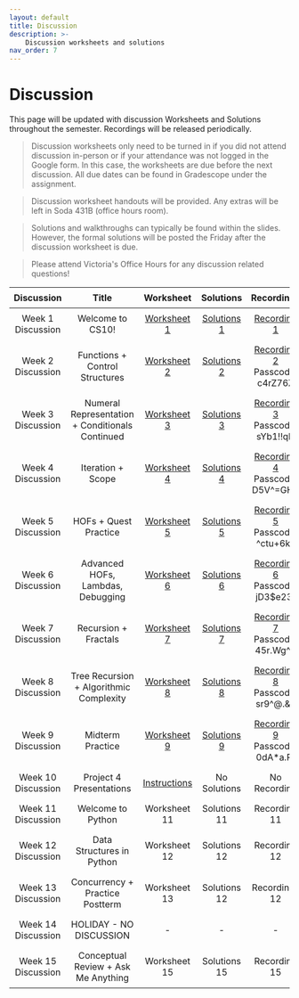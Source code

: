 ```yaml
---
layout: default
title: Discussion
description: >-
    Discussion worksheets and solutions
nav_order: 7
---
```


# Discussion

This page will be updated with discussion Worksheets and Solutions throughout the semester. Recordings will be released periodically.

> Discussion worksheets only need to be turned in if you did not attend discussion in-person or if your attendance was not logged in the Google form. In this case, the worksheets are due before the next discussion. All due dates can be found in Gradescope under the assignment. 

> Discussion worksheet handouts will be provided. Any extras will be left in Soda 431B (office hours room).

> Solutions and walkthroughs can typically be found within the slides. However, the formal solutions will be posted the Friday after the discussion worksheet is due.

> Please attend Victoria's Office Hours for any discussion related questions!

<style>
  table {
    width: 100%;
    border-collapse: collapse;
  }
  th, td {
    text-align: center;
    padding: 8px;
  }
</style>

<table>
  <thead>
    <tr>
      <th>Discussion</th>
      <th>Title</th>
      <th>Worksheet</th>
      <th>Solutions</th>
      <th>Recordings</th>
      <th>Slides</th>
    </tr>
  </thead>
  <tbody>
    <tr>
      <td>Week 1 Discussion</td>
      <td>Welcome to CS10!</td>
      <td><a href="https://docs.google.com/document/d/1GwmYDp-1uJ4uQSHnT7njHEuB3As9f4Zu/edit?usp=sharing&ouid=106220240438634734707&rtpof=true&sd=true">Worksheet 1</a></td>
      <td><a href="https://docs.google.com/document/d/12rjkpdVLegsktfJMDQGZGVpIh0yqXIJU/edit?usp=sharing&ouid=106220240438634734707&rtpof=true&sd=true">Solutions 1</a></td>
      <td><a href="https://drive.google.com/drive/folders/1JN8NpOxVk_lWZ_Gkaw-A7hVon-EcAcwu?usp=sharing">Recording 1</a></td>
      <td><a href="https://docs.google.com/presentation/d/1BSoHMe8QN-09XX3Yt_cxDJi79Yk99BVhliWe1wfFcp8/edit?usp=sharing">Slides 1</a></td>
    </tr> 
    <tr>
      <td>Week 2 Discussion</td>
      <td>Functions + Control Structures</td>
      <td><a href="https://docs.google.com/document/d/1l4UlkjablKPeA7voDmu-CgFNGwjSkPv7/edit?usp=sharing&ouid=106220240438634734707&rtpof=true&sd=true">Worksheet 2</a></td>
      <td><a href="https://docs.google.com/document/d/1PasTyjnTPHlhhA7TSn0_vP7eSy9LRYrz/edit?usp=sharing&ouid=106220240438634734707&rtpof=true&sd=true">Solutions 2</a></td>
      <td><a href="https://berkeley.zoom.us/rec/share/CfdThlSdw4WaOo0SJjD70Ive4Sc2A63C5CuckpKLLkTocuEviLPVwpHflOjd64bE.bUDZOy0REcWsPj7k">
Recording 2</a><br/>Passcode: c4rZ76Z</td>
      <td><a href="https://docs.google.com/presentation/d/1t38xDPooeHmzZwIgcEVZtkP-Rd8NbkqQlz_SWPcccTM/edit?usp=sharing">Slides 2</a></td>
    </tr>
     <tr>
      <td>Week 3 Discussion</td>
      <td>Numeral Representation + Conditionals Continued</td>
      <td><a href="https://docs.google.com/document/d/1svo40V6A3TrxY9Zaz9WKPBifYS7G8tUa/edit?usp=sharing&ouid=106220240438634734707&rtpof=true&sd=true">Worksheet 3</a></td>
      <td><a href="https://docs.google.com/document/d/1q-2hNBxLBwNIc1rHYVyI1Km93F-IWs9w/edit?usp=sharing&ouid=106220240438634734707&rtpof=true&sd=true">Solutions 3</a></td>
      <td><a href="https://berkeley.zoom.us/rec/share/mZXtEpBlDOLkBWC3hUKtct5tRkwE3ItzqFG9rf5bGuK1d8SqOvAiYPDaVgIay1pa.6acfX8qDnWhE-mZJ">Recording 3</a><br/>Passcode: sYb1!!qD</td>
      <td><a href="https://docs.google.com/presentation/d/1wtV1TCFRCFbhIWyuJWiKbRcxUDmZI3IXH0TEw8Uoo6s/edit?usp=sharing">Slides 3</a></td>
    </tr>
    <tr>
      <td>Week 4 Discussion</td>
      <td>Iteration + Scope</td>
      <td><a href="https://docs.google.com/document/d/1ADyMALpPxa_2EcGO5ClYU6wD-G2zi2TB/edit?usp=sharing&ouid=106220240438634734707&rtpof=true&sd=true">Worksheet 4</a></td>
      <td><a href="https://docs.google.com/document/d/1YdqmYwgOJoXfTRNvStbj0KOJbG7r0NPM/edit?usp=sharing&ouid=106220240438634734707&rtpof=true&sd=true">Solutions 4</a></td>
      <td><a href="https://berkeley.zoom.us/rec/share/7sOSRhqh9yW5Zef67r2GM0vzbBM2rA7l_OMP0OoA9gNA7PDhUwxAgpNVd5SmVXX7.35V4Rz3CwIUTZf-c">Recording 4</a><br/>Passcode: D5V^=GH4</td>
      <td><a href="https://docs.google.com/presentation/d/18_9rL-cQsYlqUoZXc2wCvA-Op85fVfVmYdgfqll78lk/edit?usp=sharing">Slides 4</a></td>
    </tr>
    <tr>
      <td>Week 5 Discussion</td>
      <td>HOFs + Quest Practice</td>
      <td><a href="https://docs.google.com/document/d/15eF8ev0Ht4G2Ij_MvkJO0ow9Zb8i1Jws/edit?usp=sharing&ouid=106220240438634734707&rtpof=true&sd=true">Worksheet 5</a></td>
      <td><a href="https://docs.google.com/document/d/1xY8Qn7U1eJvSEZ01GbKicSV487WkNmdD/edit?usp=sharing&ouid=106220240438634734707&rtpof=true&sd=true">Solutions 5</a></td>
      <td><a href="https://berkeley.zoom.us/rec/share/in9Q4pphPo5KWUKS2jr4W0wQ_oSsWYwEO8lOpWgBYmzEnN3AQin30_Xn88AeOEG8.oTMgUKTjqONlUxsY">Recording 5</a><br/>Passcode: ^ctu+6ks</td>
      <td><a href="https://docs.google.com/presentation/d/1JRY_LnAHqvno8bP8MJBEBVZgJwSQ32qX6M0JkFMN3O8/edit?usp=drive_link">Slides 5</a></td>
    </tr>
    <tr>
      <td>Week 6 Discussion</td>
      <td>Advanced HOFs, Lambdas, Debugging</td>
      <td><a href="https://docs.google.com/document/d/1Q1HLIjJfhrw7qwXO80Jdv8dLkRY1YMn3/edit?usp=sharing&ouid=106220240438634734707&rtpof=true&sd=true">Worksheet 6</a></td>
      <td><a href="https://docs.google.com/document/d/1fD37mgnQoAIIUkeN_BYwy01UKMnCIOPO/edit?usp=sharing&ouid=106220240438634734707&rtpof=true&sd=true">Solutions 6</a></td>
<td><a href="https://berkeley.zoom.us/rec/share/rTMMmYH_a4fhM-bihf_Z1V20x9rsHB7Mt2atXB2aORGkyzPCKQNk-SwTvakSlLFk.rZAoCy8BZDF43chF">Recording 6</a><br/>Passcode: jD3$e23r</td>
      <td><a href="https://docs.google.com/presentation/d/1aHkPxNyFaCoNEIPg3-KM5UptxhI2AsqpRMlKgo_MFWI/edit?usp=sharing">Slides 6</a></td>
    </tr>
    <tr>
      <td>Week 7 Discussion</td>
      <td>Recursion + Fractals</td>
      <td><a href="https://docs.google.com/document/d/1olw_dEZpx7Zk0rdj3ecssCu6cldHZ7QX/edit?usp=sharing&ouid=106220240438634734707&rtpof=true&sd=true">Worksheet 7</a></td>
      <td><a href="https://docs.google.com/document/d/1gOW45G4wMxbp2zkmj2_Foh0Gp30yx3Be/edit?usp=drive_link&ouid=106220240438634734707&rtpof=true&sd=true">Solutions 7</a></td>
      <td><a href="https://berkeley.zoom.us/rec/share/ls-D13mtIeustZFUxU-Dj0ol2nyJ6xZcU7lyBksuW5kY3-AujV-60CeAY7gpMCuX.2c-JuU4HI1QxHUKe ">Recording 7</a><br/>Passcode: 45r.Wg^8</td>
      <td><a href="https://docs.google.com/presentation/d/1gx_cSQtd5qWckYtz5f01ayL95ZHig0honC5aS-4U-O0/edit?usp=sharing">Slides 7</a></td>
    </tr>
    <tr>
      <td>Week 8 Discussion </td>
      <td>Tree Recursion + Algorithmic Complexity</td>
      <td><a href="https://docs.google.com/document/d/1CG5KrPYyDkQ2D1GfAawvtVET_qdcdWua/edit?usp=sharing&ouid=106220240438634734707&rtpof=true&sd=true">Worksheet 8</a></td>
      <td><a href="https://docs.google.com/document/d/1eQ_0tQxJoAHclPBUWm0G80nzq5S77WLC/edit?usp=drive_link&ouid=106220240438634734707&rtpof=true&sd=true">Solutions 8</a></td>
      <td><a href="https://berkeley.zoom.us/rec/share/OD9Js-0Jx_Oekklnpd6hvI04aGTkxsOYYLxa2_dEwve0SSQegMJtL_SouWTZU8Qi.rfPmomuYKJAFWRtO">Recording 8</a><br/> Passcode: sr9^@.&J</td>
      <td><a href="https://docs.google.com/presentation/d/1QBWmiEgkTjYs4FYSTem9TyBdVbSEemHRP-2kkpqW5XM/edit?usp=drive_link">Slides 8</a></td>
    </tr>
     <tr>
      <td>Week 9 Discussion</td>
      <td>Midterm Practice</td>
      <td><a href="https://docs.google.com/document/d/1qhat5qe6V2-tJDZSsBauko7dUDBf5Xq2/edit?usp=sharing&ouid=106220240438634734707&rtpof=true&sd=true">Worksheet 9</a></td>
      <td><a href="https://docs.google.com/document/d/1IFVnCUl4sKgLShGsbh6VfcWzDQUmuHoP/edit?usp=sharing&ouid=106220240438634734707&rtpof=true&sd=true">Solutions 9</a></td>
      <td><a href="https://berkeley.zoom.us/rec/share/xDtcZF9v4oH335tWNRINj-Rx0-3QSnQG51eyn2g7XM-UvhYC6zENQTQTaadnwHTa.eNBkNG7jJ3h12glC">Recording 9</a><br/>Passcode: 0dA*a.Pt</td>
      <td><a href="https://docs.google.com/presentation/d/1OqHIbmfDUIPzV0G1dm-HN_KFWVrjEZfEy6H_KC1R8X8/edit?usp=sharing">Slides 9</a></td>
    </tr>
    <tr>
    <td>Week 10 Discussion</td>
      <td>Project 4 Presentations</td>
      <td><a href="https://docs.google.com/document/d/1SHMKGwKYmTjeZ_Z-6Uo-VHEN0l2B4NxVk-oNSF7KQ6A/edit?usp=sharing">Instructions</a></td>
      <td>No Solutions</td>
      <td>No Recording</td>
      <td>No Slides</td>
    </tr>
    <tr>
    <td>Week 11 Discussion</td>
      <td>Welcome to Python</td>
     <td>Worksheet 11</td>
      <td>Solutions 11</td>
      <td>Recording 11</td>
      <td>Slides 11</td>
    </tr>
    <tr>
    <td>Week 12 Discussion</td>
      <td>Data Structures in Python</td>
      <td>Worksheet 12</td>
      <td>Solutions 12</td>
      <td>Recording 12</td>
      <td>Slides 12</td>
    </tr>
    <tr>
    <td>Week 13 Discussion</td>
      <td>Concurrency + Practice Postterm</td>
      <td>Worksheet 13</td>
      <td>Solutions 12</td>
      <td>Recordings 12</td>
      <td>Slides 12</td>
    </tr>
    <tr>
    <td>Week 14 Discussion</td>
      <td>HOLIDAY - NO DISCUSSION</td>
      <td>-</td>
      <td>-</td>
      <td>-</td>
      <td>-</td>
    </tr>
    <tr>
    <td>Week 15 Discussion</td>
      <td>Conceptual Review + Ask Me Anything</td>
      <td>Worksheet 15</td>
      <td>Solutions 15</td>
      <td>Recording 15</td>
      <td>Slides 15</td>
    </tr>
  </tbody>
</table>


























